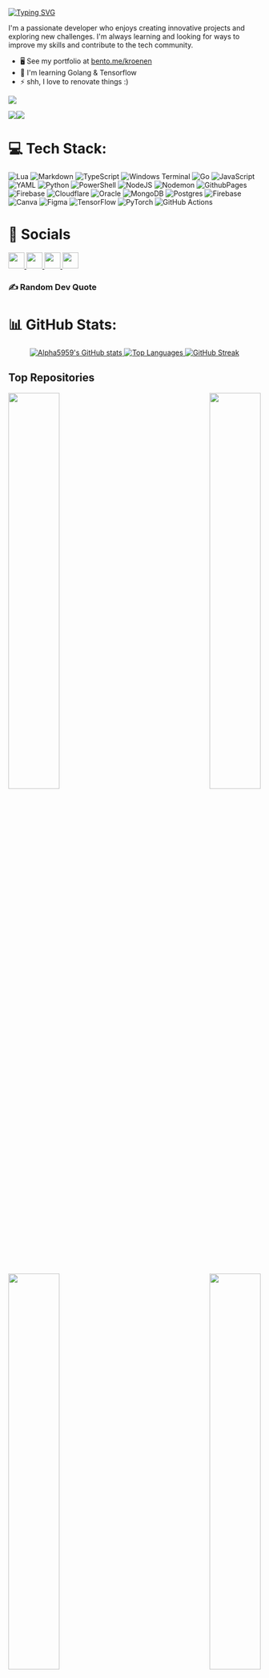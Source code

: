 [![Typing SVG](https://readme-typing-svg.demolab.com/?lines=Hi+there+,+I'm+Sajid+👋)](dsc.gg/reliable-support)

I'm a passionate developer who enjoys creating innovative projects and exploring new challenges. I'm always learning and looking for ways to improve my skills and contribute to the tech community.

* 🖥️  See my portfolio at [bento.me/kroenen](http://bento.me/kroenen)
* 🧠  I'm learning Golang & Tensorflow
* ⚡  shh, I love to renovate things :)

![](https://quotes-github-readme.vercel.app/api?type=horizontal&theme=gruvbox)

<a href="https://www.github.com/Alpha5959" target="_blank" rel="noreferrer"><img
src="https://img.shields.io/github/followers/Alpha5959?logo=github&style=for-the-badge&color=3382ed&labelColor=171717" /></a><a href="https://www.x.com/_Sajidur" target="_blank" rel="noreferrer"><img
src="https://img.shields.io/twitter/follow/_Sajidur?logo=twitter&style=for-the-badge&color=3382ed&labelColor=171717"
/></a>

# 💻 Tech Stack:
![Lua](https://img.shields.io/badge/lua-%232C2D72.svg?style=for-the-badge&logo=lua&logoColor=white) ![Markdown](https://img.shields.io/badge/markdown-%23000000.svg?style=for-the-badge&logo=markdown&logoColor=white) ![TypeScript](https://img.shields.io/badge/typescript-%23007ACC.svg?style=for-the-badge&logo=typescript&logoColor=white) ![Windows Terminal](https://img.shields.io/badge/Windows%20Terminal-%234D4D4D.svg?style=for-the-badge&logo=windows-terminal&logoColor=white) ![Go](https://img.shields.io/badge/go-%2300ADD8.svg?style=for-the-badge&logo=go&logoColor=white) ![JavaScript](https://img.shields.io/badge/javascript-%23323330.svg?style=for-the-badge&logo=javascript&logoColor=%23F7DF1E) ![YAML](https://img.shields.io/badge/yaml-%23ffffff.svg?style=for-the-badge&logo=yaml&logoColor=151515) ![Python](https://img.shields.io/badge/python-3670A0?style=for-the-badge&logo=python&logoColor=ffdd54) ![PowerShell](https://img.shields.io/badge/PowerShell-%235391FE.svg?style=for-the-badge&logo=powershell&logoColor=white) ![NodeJS](https://img.shields.io/badge/node.js-6DA55F?style=for-the-badge&logo=node.js&logoColor=white) ![Nodemon](https://img.shields.io/badge/NODEMON-%23323330.svg?style=for-the-badge&logo=nodemon&logoColor=%BBDEAD) ![GithubPages](https://img.shields.io/badge/github%20pages-121013?style=for-the-badge&logo=github&logoColor=white) ![Firebase](https://img.shields.io/badge/firebase-%23039BE5.svg?style=for-the-badge&logo=firebase) ![Cloudflare](https://img.shields.io/badge/Cloudflare-F38020?style=for-the-badge&logo=Cloudflare&logoColor=white) ![Oracle](https://img.shields.io/badge/Oracle-F80000?style=for-the-badge&logo=oracle&logoColor=white) ![MongoDB](https://img.shields.io/badge/MongoDB-%234ea94b.svg?style=for-the-badge&logo=mongodb&logoColor=white) ![Postgres](https://img.shields.io/badge/postgres-%23316192.svg?style=for-the-badge&logo=postgresql&logoColor=white) ![Firebase](https://img.shields.io/badge/firebase-a08021?style=for-the-badge&logo=firebase&logoColor=ffcd34) ![Canva](https://img.shields.io/badge/Canva-%2300C4CC.svg?style=for-the-badge&logo=Canva&logoColor=white) ![Figma](https://img.shields.io/badge/figma-%23F24E1E.svg?style=for-the-badge&logo=figma&logoColor=white) ![TensorFlow](https://img.shields.io/badge/TensorFlow-%23FF6F00.svg?style=for-the-badge&logo=TensorFlow&logoColor=white) ![PyTorch](https://img.shields.io/badge/PyTorch-%23EE4C2C.svg?style=for-the-badge&logo=PyTorch&logoColor=white) ![GitHub Actions](https://img.shields.io/badge/github%20actions-%232671E5.svg?style=for-the-badge&logo=githubactions&logoColor=white)

# 🍁 Socials

<p align="left"> <a href="https://discord.com/users/xkroenen" target="_blank" rel="noreferrer"> <picture> <source media="(prefers-color-scheme: dark)" srcset="https://raw.githubusercontent.com/danielcranney/readme-generator/main/public/icons/socials/discord-dark.svg" /> <source media="(prefers-color-scheme: light)" srcset="https://raw.githubusercontent.com/danielcranney/readme-generator/main/public/icons/socials/discord.svg" /> <img src="https://raw.githubusercontent.com/danielcranney/readme-generator/main/public/icons/socials/discord.svg" width="32" height="32" /> </picture> </a> <a href="https://www.github.com/Alpha5959" target="_blank" rel="noreferrer"> <picture> <source media="(prefers-color-scheme: dark)" srcset="https://raw.githubusercontent.com/danielcranney/readme-generator/main/public/icons/socials/github-dark.svg" /> <source media="(prefers-color-scheme: light)" srcset="https://raw.githubusercontent.com/danielcranney/readme-generator/main/public/icons/socials/github.svg" /> <img src="https://raw.githubusercontent.com/danielcranney/readme-generator/main/public/icons/socials/github.svg" width="32" height="32" /> </picture> </a> <a href="https://www.linkedin.com/in/sajidur-rahman-2380522b5" target="_blank" rel="noreferrer"> <picture> <source media="(prefers-color-scheme: dark)" srcset="https://raw.githubusercontent.com/danielcranney/readme-generator/main/public/icons/socials/linkedin-dark.svg" /> <source media="(prefers-color-scheme: light)" srcset="https://raw.githubusercontent.com/danielcranney/readme-generator/main/public/icons/socials/linkedin.svg" /> <img src="https://raw.githubusercontent.com/danielcranney/readme-generator/main/public/icons/socials/linkedin.svg" width="32" height="32" /> </picture> </a> <a href="https://www.x.com/_Sajidur" target="_blank" rel="noreferrer"> <picture> <source media="(prefers-color-scheme: dark)" srcset="https://raw.githubusercontent.com/danielcranney/readme-generator/main/public/icons/socials/twitter-dark.svg" /> <source media="(prefers-color-scheme: light)" srcset="https://raw.githubusercontent.com/danielcranney/readme-generator/main/public/icons/socials/twitter.svg" /> <img src="https://raw.githubusercontent.com/danielcranney/readme-generator/main/public/icons/socials/twitter.svg" width="32" height="32" /> </picture> </a></p>

### ✍️ Random Dev Quote


# 📊 GitHub Stats:
<div align="center">
    <a href="http://www.github.com/Alpha5959">
        <img src="https://github-readme-stats.vercel.app/api?username=Alpha5959&show_icons=true&hide=issues,&count_private=true&title_color=3382ed&text_color=ffffff&icon_color=3382ed&bg_color=171717&hide_border=true&show_icons=true" alt="Alpha5959's GitHub stats" />
    </a>
    <a href="https://github.com/Alpha5959">
        <img src="https://github-readme-stats.vercel.app/api/top-langs/?username=Alpha5959&langs_count=10&title_color=3382ed&text_color=ffffff&icon_color=3382ed&bg_color=171717&hide_border=true&locale=en&custom_title=Top%20Languages" alt="Top Languages" />
    </a>
    <a href="http://www.github.com/Alpha5959">
        <img src="https://github-readme-streak-stats.herokuapp.com/?user=Alpha5959&stroke=ffffff&background=171717&ring=3382ed&fire=3382ed&currStreakNum=ffffff&currStreakLabel=3382ed&sideNums=ffffff&sideLabels=ffffff&dates=ffffff&hide_border=true" alt="GitHub Streak" />
    </a>
</div>

## Top Repositories

<div width="100%" align="center"><a href="https://github.com/Alpha5959/discord.js-anticrash" align="left"><img align="left" width="45%" src="https://github-readme-stats.vercel.app/api/pin/?username=Alpha5959&repo=discord.js-anticrash&title_color=3382ed&text_color=ffffff&icon_color=3382ed&bg_color=171717&hide_border=true&locale=en" /></a><a href="https://github.com/Alpha5959/Chronify" align="right"><img align="right" width="45%" src="https://github-readme-stats.vercel.app/api/pin/?username=Alpha5959&repo=Chronify&title_color=3382ed&text_color=ffffff&icon_color=3382ed&bg_color=171717&hide_border=true&locale=en" /></a></div>
<div width="100%" align="center"><a href="https://github.com/Alpha5959/ByteSizes" align="left"><img align="left" width="45%" src="https://github-readme-stats.vercel.app/api/pin/?username=Alpha5959&repo=ByteSizes&title_color=3382ed&text_color=ffffff&icon_color=3382ed&bg_color=171717&hide_border=true&locale=en" /></a><a href="https://github.com/Alpha5959/discord-autoresponder" align="right"><img align="right" width="45%" src="https://github-readme-stats.vercel.app/api/pin/?username=Alpha5959&repo=discord-autoresponder&title_color=3382ed&text_color=ffffff&icon_color=3382ed&bg_color=171717&hide_border=true&locale=en" /></a></div>
